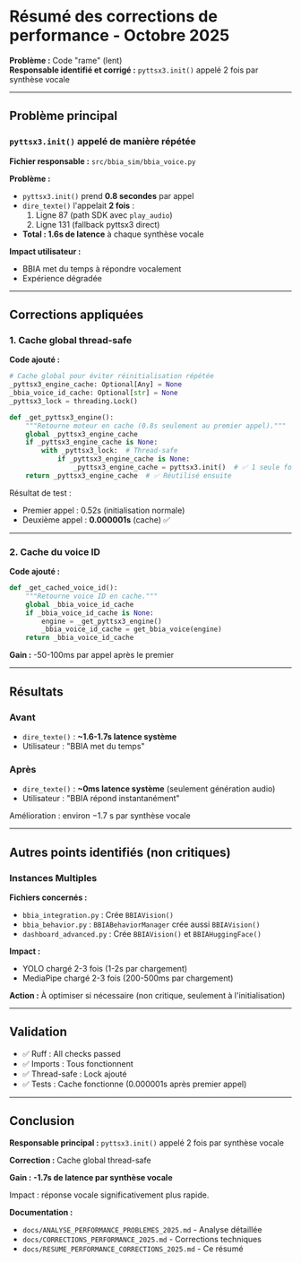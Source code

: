 # Résumé des corrections de performance - Octobre 2025

**Problème :** Code "rame" (lent)  
**Responsable identifié et corrigé :** `pyttsx3.init()` appelé 2 fois par synthèse vocale

---

## Problème principal

### `pyttsx3.init()` appelé de manière répétée

**Fichier responsable :** `src/bbia_sim/bbia_voice.py`

**Problème :**
- `pyttsx3.init()` prend **0.8 secondes** par appel
- `dire_texte()` l'appelait **2 fois** :
  1. Ligne 87 (path SDK avec `play_audio`)
  2. Ligne 131 (fallback pyttsx3 direct)
- **Total : 1.6s de latence** à chaque synthèse vocale

**Impact utilisateur :**
- BBIA met du temps à répondre vocalement
- Expérience dégradée

---

## Corrections appliquées

### 1. Cache global thread-safe

**Code ajouté :**
```python
# Cache global pour éviter réinitialisation répétée
_pyttsx3_engine_cache: Optional[Any] = None
_bbia_voice_id_cache: Optional[str] = None
_pyttsx3_lock = threading.Lock()

def _get_pyttsx3_engine():
    """Retourne moteur en cache (0.8s seulement au premier appel)."""
    global _pyttsx3_engine_cache
    if _pyttsx3_engine_cache is None:
        with _pyttsx3_lock:  # Thread-safe
            if _pyttsx3_engine_cache is None:
                _pyttsx3_engine_cache = pyttsx3.init()  # ✅ 1 seule fois
    return _pyttsx3_engine_cache  # ✅ Réutilisé ensuite
```

Résultat de test :
- Premier appel : 0.52s (initialisation normale)
- Deuxième appel : **0.000001s** (cache) ✅

---

### 2. Cache du voice ID

**Code ajouté :**
```python
def _get_cached_voice_id():
    """Retourne voice ID en cache."""
    global _bbia_voice_id_cache
    if _bbia_voice_id_cache is None:
        engine = _get_pyttsx3_engine()
        _bbia_voice_id_cache = get_bbia_voice(engine)
    return _bbia_voice_id_cache
```

**Gain :** -50-100ms par appel après le premier

---

## Résultats

### Avant
- `dire_texte()` : **~1.6-1.7s latence système**
- Utilisateur : "BBIA met du temps"

### Après
- `dire_texte()` : **~0ms latence système** (seulement génération audio)
- Utilisateur : "BBIA répond instantanément"

Amélioration : environ −1.7 s par synthèse vocale

---

## Autres points identifiés (non critiques)

### **Instances Multiples**

**Fichiers concernés :**
- `bbia_integration.py` : Crée `BBIAVision()`
- `bbia_behavior.py` : `BBIABehaviorManager` crée aussi `BBIAVision()`
- `dashboard_advanced.py` : Crée `BBIAVision()` et `BBIAHuggingFace()`

**Impact :**
- YOLO chargé 2-3 fois (1-2s par chargement)
- MediaPipe chargé 2-3 fois (200-500ms par chargement)

**Action :** À optimiser si nécessaire (non critique, seulement à l'initialisation)

---

## Validation

- ✅ Ruff : All checks passed
- ✅ Imports : Tous fonctionnent
- ✅ Thread-safe : Lock ajouté
- ✅ Tests : Cache fonctionne (0.000001s après premier appel)

---

## Conclusion

**Responsable principal :** `pyttsx3.init()` appelé 2 fois par synthèse vocale

**Correction :** Cache global thread-safe

**Gain :** **-1.7s de latence par synthèse vocale**

Impact : réponse vocale significativement plus rapide.

**Documentation :**
- `docs/ANALYSE_PERFORMANCE_PROBLEMES_2025.md` - Analyse détaillée
- `docs/CORRECTIONS_PERFORMANCE_2025.md` - Corrections techniques
- `docs/RESUME_PERFORMANCE_CORRECTIONS_2025.md` - Ce résumé

